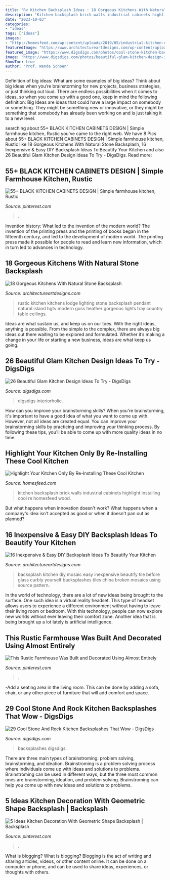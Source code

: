 ```yaml
---
title: "Rv Kitchen Backsplash Ideas : 18 Gorgeous Kitchens With Natural Stone Backsplash"
description: "Kitchen backsplash brick walls industrial cabinets highlight installing cool re homesfeed wood"
date: "2023-10-03"
categories:
- "ideas"
tags: ["ideas"]
images:
- "http://homesfeed.com/wp-content/uploads/2019/05/industrial-kitchen-design-brick-walls-and-backsplash-wood-countertop-black-kitchen-cabinets-lighter-wood-plank-floors-stainless-steel-kitchen-utensils.jpg"
featuredImage: "https://www.architectureartdesigns.com/wp-content/uploads/2016/04/10-23.jpg"
featured_image: "https://www.digsdigs.com/photos/cool-stone-kitchen-backsplashes-that-wow-9.jpg"
image: "https://www.digsdigs.com/photos/beautiful-glam-kitchen-design-ideas-to-try-14.jpg"
ShowToc: true
author: "Prof. Wanda Schoen"
---
```



Definition of big ideas: What are some examples of big ideas?
Think about big ideas when you’re brainstorming for new projects, business strategies, or just thinking out loud. There are endless possibilities when it comes to ideas, so when you come up with a good one, keep in mind the following definition: 
Big Ideas are ideas that could have a large impact on somebody or something. They might be something new or innovative, or they might be something that somebody has already been working on and is just taking it to a new level.

	

		
searching about 55+ BLACK KITCHEN CABINETS DESIGN | Simple farmhouse kitchen, Rustic you've came to the right web. We have 8 Pics about 55+ BLACK KITCHEN CABINETS DESIGN | Simple farmhouse kitchen, Rustic like 18 Gorgeous Kitchens With Natural Stone Backsplash, 16 Inexpensive &amp; Easy DIY Backsplash Ideas To Beautify Your Kitchen and also 26 Beautiful Glam Kitchen Design Ideas To Try - DigsDigs. Read more:
		
    
## 55+ BLACK KITCHEN CABINETS DESIGN | Simple Farmhouse Kitchen, Rustic

<img loading=lazy src="https://i.pinimg.com/736x/17/4c/ab/174cab77b0719ca8f628388a9f14fcbc.jpg" onerror="this.onerror=null;this.src='https://tse4.mm.bing.net/th?id=OIP.FfigWjHU90m1IEsnXMeUCAHaKy&amp;pid=15.1';" alt="55+ BLACK KITCHEN CABINETS DESIGN | Simple farmhouse kitchen, Rustic">

_Source: pinterest.com_

>. 

	

Invention history: What led to the invention of the modern world?
The invention of the printing press and the printing of books began in the fifteenth century, and led to the development of modern world. The printing press made it possible for people to read and learn new information, which in turn led to advances in technology.

    
## 18 Gorgeous Kitchens With Natural Stone Backsplash

<img loading=lazy src="https://www.architectureartdesigns.com/wp-content/uploads/2016/01/9-17.jpg" onerror="this.onerror=null;this.src='https://tse1.mm.bing.net/th?id=OIP.giLaN2wVfdauLz6-Bdv6RgHaJJ&amp;pid=15.1';" alt="18 Gorgeous Kitchens With Natural Stone Backsplash">

_Source: architectureartdesigns.com_

>rustic kitchen kitchens lodge lighting stone backsplash pendant natural island hgtv modern guss heather gorgeous lights tray country table ceilings. 

	

Ideas are what sustain us, and keep us on our toes. With the right ideas, anything is possible. From the simple to the complex, there are always big ideas out there waiting to be explored and formulated. Whether it’s making a change in your life or starting a new business, ideas are what keep us going.

    
## 26 Beautiful Glam Kitchen Design Ideas To Try - DigsDigs

<img loading=lazy src="https://www.digsdigs.com/photos/beautiful-glam-kitchen-design-ideas-to-try-14.jpg" onerror="this.onerror=null;this.src='https://tse4.mm.bing.net/th?id=OIP.-hvNRu6qmMJ4HNIpVBBjXAHaKp&amp;pid=15.1';" alt="26 Beautiful Glam Kitchen Design Ideas To Try - DigsDigs">

_Source: digsdigs.com_

>digsdigs interiorholic. 

	

How can you improve your brainstorming skills?
When you're brainstorming, it's important to have a good idea of what you want to come up with. However, not all ideas are created equal. You can improve your brainstorming skills by practicing and improving your thinking process. By following these tips, you'll be able to come up with more quality ideas in no time.

    
## Highlight Your Kitchen Only By Re-Installing These Cool Kitchen

<img loading=lazy src="http://homesfeed.com/wp-content/uploads/2019/05/industrial-kitchen-design-brick-walls-and-backsplash-wood-countertop-black-kitchen-cabinets-lighter-wood-plank-floors-stainless-steel-kitchen-utensils.jpg" onerror="this.onerror=null;this.src='https://tse3.mm.bing.net/th?id=OIP.MqddN3n3jUfJjIEJFCt-QgHaNd&amp;pid=15.1';" alt="Highlight Your Kitchen Only By Re-Installing These Cool Kitchen">

_Source: homesfeed.com_

>kitchen backsplash brick walls industrial cabinets highlight installing cool re homesfeed wood. 

	

But what happens when innovation doesn't work? What happens when a company's idea isn't accepted as good or when it doesn't pan out as planned?

    
## 16 Inexpensive &amp; Easy DIY Backsplash Ideas To Beautify Your Kitchen

<img loading=lazy src="https://www.architectureartdesigns.com/wp-content/uploads/2016/04/10-23.jpg" onerror="this.onerror=null;this.src='https://tse1.mm.bing.net/th?id=OIP.qEZ2tJxQJcVMrd5oGqt6mAHaFn&amp;pid=15.1';" alt="16 Inexpensive &amp; Easy DIY Backsplash Ideas To Beautify Your Kitchen">

_Source: architectureartdesigns.com_

>backsplash kitchen diy mosaic easy inexpensive beautify tile before glass curbly yourself backsplashes tiles china broken mosaics using source pattern. 

	

In the world of technology, there are a lot of new ideas being brought to the surface. One such idea is a virtual reality headset. This type of headset allows users to experience a different environment without having to leave their living room or bedroom. With this technology, people can now explore new worlds without ever leaving their comfort zone. Another idea that is being brought up a lot lately is artificial intelligence.

    
## This Rustic Farmhouse Was Built And Decorated Using Almost Entirely

<img loading=lazy src="https://i.pinimg.com/736x/75/83/06/7583069e9b83304cff51a1b3215e71bd.jpg" onerror="this.onerror=null;this.src='https://tse4.mm.bing.net/th?id=OIP.W2Y4s5TOp9J7q13rutydjgHaLH&amp;pid=15.1';" alt="This Rustic Farmhouse Was Built and Decorated Using Almost Entirely">

_Source: pinterest.com_

>. 

	

-Add a seating area in the living room. This can be done by adding a sofa, chair, or any other piece of furniture that will add comfort and space.

    
## 29 Cool Stone And Rock Kitchen Backsplashes That Wow - DigsDigs

<img loading=lazy src="https://www.digsdigs.com/photos/cool-stone-kitchen-backsplashes-that-wow-9.jpg" onerror="this.onerror=null;this.src='https://tse3.mm.bing.net/th?id=OIP.pDDop5MDk_ok7N6biqiISwHaMW&amp;pid=15.1';" alt="29 Cool Stone And Rock Kitchen Backsplashes That Wow - DigsDigs">

_Source: digsdigs.com_

>backsplashes digsdigs. 

	

There are three main types of brainstroming: problem solving, brainstorming, and ideation.
Brainstroming is a problem solving process where individuals come up with ideas and solutions to problems. Brainstroming can be used in different ways, but the three most common ones are brainstorming, ideation, and problem solving. Brainstroming can help you come up with new ideas and solutions to problems.

    
## 5 Ideas Kitchen Decoration With Geometric Shape Backsplash | Backsplash

<img loading=lazy src="https://i.pinimg.com/736x/e6/b2/5e/e6b25e34adce4d0f5e274876ed301709.jpg" onerror="this.onerror=null;this.src='https://tse3.mm.bing.net/th?id=OIP._S-z8ZbRz41mMCyLUOVf-QHaLT&amp;pid=15.1';" alt="5 Ideas Kitchen Decoration With Geometric Shape Backsplash | Backsplash">

_Source: pinterest.com_

>. 

	

What is blogging?
What is blogging? Blogging is the act of writing and sharing articles, videos, or other content online. It can be done on a computer or phone, and can be used to share ideas, experiences, or thoughts with others.

